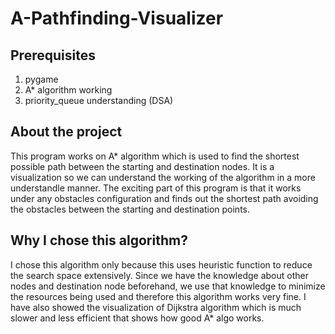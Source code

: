 # A-Pathfinding-Visualizer

## Prerequisites 
1. pygame
2. A* algorithm working 
3. priority_queue understanding (DSA)

## About the project
This program works on A* algorithm which is used to find the shortest possible path between the starting and destination nodes. It is a visualization so we can understand the working of the algorithm in a more understandle manner. The exciting part of this program is that it works under any obstacles configuration and finds out the shortest path avoiding the obstacles between the starting and destination points. 

## Why I chose this algorithm?
I chose this algorithm only because this uses heuristic function to reduce the search space extensively. Since we have the knowledge about other nodes and destination node beforehand, we use that knowledge to minimize the resources being used and therefore this algorithm works very fine. I have also showed the visualization of Dijkstra algorithm which is much slower and less efficient that shows how good A* algo works.
